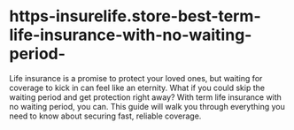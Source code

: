 # https-insurelife.store-best-term-life-insurance-with-no-waiting-period-
Life insurance is a promise to protect your loved ones, but waiting for coverage to kick in can feel like an eternity. What if you could skip the waiting period and get protection right away? With term life insurance with no waiting period, you can. This guide will walk you through everything you need to know about securing fast, reliable coverage.
